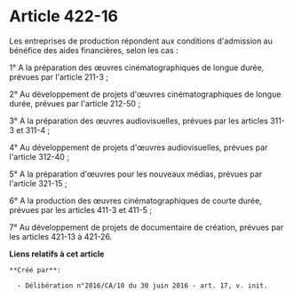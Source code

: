# Article 422-16

Les entreprises de production répondent aux conditions d'admission au bénéfice des aides financières, selon les cas :

1° A la préparation des œuvres cinématographiques de longue durée, prévues par l'article 211-3 ;

2° Au développement de projets d'œuvres cinématographiques de longue durée, prévues par l'article 212-50 ;

3° A la préparation des œuvres audiovisuelles, prévues par les articles 311-3 et 311-4 ;

4° Au développement de projets d'œuvres audiovisuelles, prévues par l'article 312-40 ;

5° A la préparation d'œuvres pour les nouveaux médias, prévues par l'article 321-15 ;

6° A la production des œuvres cinématographiques de courte durée, prévues par les articles 411-3 et 411-5 ;

7° Au développement de projets de documentaire de création, prévues par les articles 421-13 à 421-26.

**Liens relatifs à cet article**

	**Créé par**:

	  - Délibération n°2016/CA/10 du 30 juin 2016 - art. 17, v. init.
